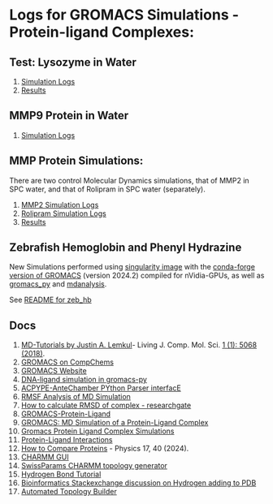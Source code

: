 # Logs for GROMACS Simulations - Protein-ligand Complexes:

## Test: Lysozyme in Water

1. [Simulation Logs](lysozyme/gromacs_logs.md)
2. [Results](lysozyme/post-processing/EM_pp.ipynb)


## MMP9 Protein in Water

1. [Simulation Logs](MMP9_protein/gromacs_logs.md)

## MMP Protein Simulations: 

There are two control Molecular Dynamics simulations, that of MMP2 in SPC water,
and that of Rolipram in SPC water (separately).
 
1. [MMP2 Simulation Logs](MMP2_Rolipram/MMP2_Protein/gromacs_logs.md)
2. [Rolipram Simulation Logs](MMP2_Rolipram/Rolipram/gromacs_logs.md)
3. [Results](MMP2_Rolipram/post-processing/EM_pp.ipynb)


## Zebrafish Hemoglobin and Phenyl Hydrazine

New Simulations performed using [singularity image](zeb_hb/config/gromacs_2024.2-GPU.def) with the [conda-forge version of GROMACS](https://anaconda.org/conda-forge/gromacs) (version 2024.2) compiled for nVidia-GPUs, as well as [gromacs_py](https://gromacs-py.readthedocs.io/en/latest/index.html)
 and [mdanalysis](https://www.mdanalysis.org/).
 
See [README for zeb_hb](zeb_hb/README.md)

## Docs

1. [MD-Tutorials by Justin A. Lemkul](http://www.mdtutorials.com/)- Living J. Comp. Mol. Sci. [1 (1): 5068 (2018)](https://doi.org/10.33011/livecoms.1.1.5068).
2. [GROMACS on CompChems](https://www.compchems.com/categories/gromacs/)
3. [GROMACS Website](https://www.gromacs.org/about.html)
4. [DNA-ligand simulation in gromacs-py](https://gromacs-py.readthedocs.io/en/latest/notebook/01_dna_ligand_ambertools.html)
5. [ACPYPE-AnteChamber PYthon Parser interfacE
](https://alanwilter.github.io/acpype/)
6. [RMSF Analysis of MD Simulation](https://gromacs.bioexcel.eu/t/rmsf-analysis-of-protein-ligand-md-simulation/4919/4)
7. [How to calculate RMSD of complex - researchgate](https://www.researchgate.net/post/how_to_calculated_RMSD_of_protein-ligand_complex_in_gromacs)
8. [GROMACS-Protein-Ligand](https://github.com/DweipayanG/GROMACS-Protein-Ligand/blob/main/Gromacs%20Codes)
9. [GROMACS: MD Simulation of a Protein-Ligand Complex](https://angeloraymondrossi.github.io/workshop/charmm-gromacs-small-organic-molecules-new.html)
10. [Gromacs Protein Ligand Complex Simulations](https://github.com/leelasd/ligpargen/wiki/Gromacs-Protein-Ligand-Complex-Simulations)
11. [Protein-Ligand Interactions](https://projects.volkamerlab.org/teachopencadd/talktorials/T016_protein_ligand_interactions.html)
12. [How to Compare Proteins](https://physics.aps.org/articles/v17/40) - Physics 17, 40 (2024). 
13. [CHARMM GUI](https://charmm-gui.org/)
14. [SwissParams CHARMM topology generator](http://swissparam.ch/howto_gromacs.php)
15. [Hydrogen Bond Tutorial](https://ouchidekaiseki.com/en/hydrogenbond.php)
16. [Bioinformatics Stackexchange discussion on Hydrogen adding to PDB](https://bioinformatics.stackexchange.com/questions/17916/how-can-i-programmatically-add-hydrogen-to-a-pdb-structure-using-biopython)
17. [Automated Topology Builder](https://atb.uq.edu.au/)
